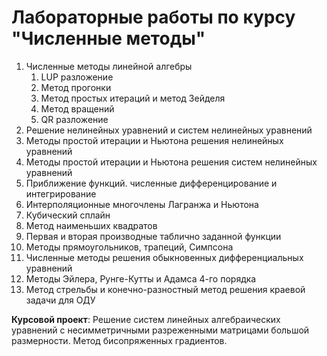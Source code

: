 # Лабораторные работы по курсу "Численные методы"
1. Численные методы линейной алгебры
    1. LUP разложение
    2. Метод прогонки
    3. Метод простых итераций и метод Зейделя 
    4. Метод вращений
    5. QR разложение
2. Решение нелинейных уравнений и систем нелинейных уравнений
  1. Методы простой итерации и Ньютона решения нелинейных уравнений
  2. Методы простой итерации и Ньютона решения систем нелинейных уравнений
3. Приближение функций. численные дифференцирование и интегрирование
  1. Интерполяционные многочлены Лагранжа и Ньютона
  2. Кубический сплайн
  3. Метод наименьших квадратов
  4. Первая и вторая производные таблично заданной функции
  5. Методы прямоугольников, трапеций, Симпсона
4. Численные методы решения обыкновенных дифференциальных уравнений
  1. Методы Эйлера, Рунге-Кутты и Адамса 4-го порядка
  2. Метод стрельбы и конечно-разностный метод решения краевой задачи для ОДУ

**Курсовой проект**:
Решение систем линейных алгебраических уравнений с несимметричными разреженными матрицами большой размерности. Метод бисопряженных градиентов.
